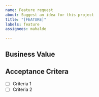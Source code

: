 ```yaml
---
name: Feature request
about: Suggest an idea for this project
title: "[FEATURE]"
labels: feature
assignees: mahalde

---
```


<!-- Describe your new feature in a coherent text -->
## **Business Value**

<!-- List all acceptance criteria which would fulfill your feature request -->
## **Acceptance Critera**
- [ ] Criteria 1
- [ ] Criteria 2
